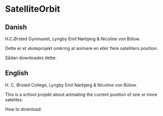 # SatelliteOrbit
## Danish
H.C.Ørsted Gymnasiet, Lyngby
Emil Nørbjerg & Nicoline von Bülow.

Dette er et skoleprojekt omkring at animere en eller flere satelliters position.

Sådan downloades dette:


## English
H. C. Ørsted College, Lyngby
Emil Nørbjerg & Nicoline von Bülow.

This is a school projekt about animating the current position of one or more satelites.

How to download:

